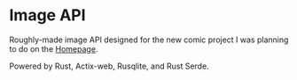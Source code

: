 # Image API

Roughly-made image API designed for the new comic project I was planning to do on the [Homepage](https://axcwg.github.io/).

Powered by Rust, Actix-web, Rusqlite, and Rust Serde. 